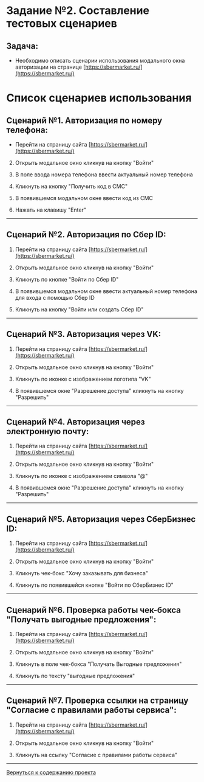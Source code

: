 # Задание №2. Составление тестовых сценариев

## __Задача:__

- Необходимо описать сценарии использования модального окна авторизации на странице [https://sbermarket.ru/](https://sbermarket.ru/)

# Список сценариев использования

## Сценарий №1. Авторизация по номеру телефона:

- Перейти на страницу сайта [https://sbermarket.ru/](https://sbermarket.ru/)

2. Открыть модальное окно кликнув на кнопку "Войти"

3. В поле ввода номера телефона ввести актуальный номер телефона

4. Кликнуть на кнопку "Получить код в СМС"
   
5. В появившемся модальном окне ввести код из СМС
   
6. Нажать на клавишу "Enter"

***

## Сценарий №2. Авторизация по Сбер ID:

1. Перейти на страницу сайта [https://sbermarket.ru/](https://sbermarket.ru/)

2. Открыть модальное окно кликнув на кнопку "Войти"

3. Кликнуть по кнопке "Войти по Сбер ID"
   
4. В появившемся модальном окне ввести актуальный номер телефона для входа с помощью Сбер ID

5. Кликнуть на кнопку "Войти или создать Сбер ID"

***

## Сценарий №3. Авторизация через VK:

1. Перейти на страницу сайта [https://sbermarket.ru/](https://sbermarket.ru/)

2. Открыть модальное окно кликнув на кнопку "Войти"
   
3. Кликнуть по иконке с изображением логотипа "VK"
   
4. В появившемся окне "Разрешение доступа" кликнуть на кнопку "Разрешить"

***

## Сценарий №4. Авторизация через электронную почту:

1. Перейти на страницу сайта [https://sbermarket.ru/](https://sbermarket.ru/)

2. Открыть модальное окно кликнув на кнопку "Войти"
   
3. Кликнуть по иконке с изображением символа "@"
   
4. В появившемся окне "Разрешение доступа" кликнуть на кнопку "Разрешить"

***

## Сценарий №5. Авторизация через СберБизнес  ID:

1. Перейти на страницу сайта [https://sbermarket.ru/](https://sbermarket.ru/)

2. Открыть модальное окно кликнув на кнопку "Войти"
   
3. Кликнуть чек-бокс "Хочу заказывать для бизнеса"
   
4. Кликнуть по появившейся кнопке "Войти по СберБизнес ID"

***

## Сценарий №6. Проверка работы чек-бокса "Получать выгодные предложения":

1. Перейти на страницу сайта [https://sbermarket.ru/](https://sbermarket.ru/)

2. Открыть модальное окно кликнув на кнопку "Войти"
   
3. Кликнуть в поле чек-бокса "Получать Выгодные предложения"
   
4. Кликнуть по тексту "выгодные предложения"

***

## Сценарий №7. Проверка ссылки на страницу "Согласие с правилами работы сервиса":

1. Перейти на страницу сайта [https://sbermarket.ru/](https://sbermarket.ru/)

2. Открыть модальное окно кликнув на кнопку "Войти"
   
3. Кликнуть на ссылку "Согласие с правилами работы сервиса"
   
***
[Вернуться к содержанию проекта](https://github.com/Alexsandr-Konovalov/Project__test-design/blob/main/README.md)
